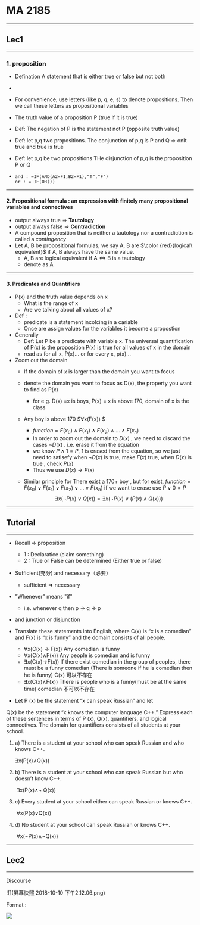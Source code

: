 # MA 2185

---------

## Lec1

-------

### 1. proposition

* Defination A statement that is either true or false but not both

* 

  * For convenience, use letters (like p, q, e, s) to denote propositions. Then we call these letters as propositional variables
  * The truth value of a proposition P (true if it is true)

* Def: The negation of P is the statement  not P (opposite truth value)

* Def: let p,q two propositions. The conjunction of p,q is P and Q => onlt true and true is true

* Def: let p,q be two propositions THe disjunction of p,q is the proposition P or Q 

* ```
  and : =IF(AND(A2=F1,B2=F1),"T","F")
  or : = IF(OR())
  ```

  

-------------

#### 2. Propositional formula : an expression with finitely many propositional variables and connectives

* output always true => **Tautology**
* output always false => **Contradiction**
* A compound proposition that is neither a tautology nor a contradiction is called a *contingency*
* Let A, B be propositional formulas, we say A, B are $\color {red}{logical\ equivalent}$ if A, B always have the same value.
  * A, B are logical equivalent if A $\iff$ B is a tautology
  * denote as A

-------------

#### 3. Predicates and Quantifiers

* P(x) and the truth value depends on x
  * What is the range of x
  * Are we talking about all values of x?
* Def : 
  * predicate is a statement incolcing in a cariable
  * Once are assign values for the variables it become a propostion
* Generally
  * Def: Let P be a predicate with variable x. The universal quantification of P(x) is the proposition P(x) is true for all values of x in the domain
  * read as for all x, P(x)...  or for every x, p(x)...
* Zoom out the domain
  - If the domain of $x​$ is larger than the domain you want to focus

  - denote the domain you want to focus as D(x), the property you want to find as P(x)
    - for e.g. D(x) =x is boys, P(x) = x is above 170, domain of x is the class

  - Any boy is above 170 $∀x(F(x)) $ 
    - $function = F(x_0)∧F(x_1)∧F(x_2)∧...∧F(x_n)$ 
    - In order to zoom out the domain to $D(x)$ , we need to discard the cases $¬D(x)$ . i.e.  erase it from the equation 
    - we know $P∧1=P​$ , 1 is erased from the equation, so we just need to satisefy when $¬D(x)​$ is true, make $F(x)​$ true, when $D(x)​$ is true , check $P(x)​$ 
    - Thus we use $D(x)→P(x)$ 

  - Similar principle for There exist a 170+ boy , but for exist, $function = F(x_0)∨F(x_1)∨F(x_2)∨...∨F(x_n)$  if we want to erase use $P∨0=P$  
    $$
    ∃x(¬P(x)∨ Q(x)) = ∃x(¬P(x)∨ (P(x)∧Q(x)))
    $$
    

------------

## Tutorial

-----------

* Recall => proposition
  * 1 : Declaratice (claim something)
  * 2 : True or False can be determined (Either true or false)

* Sufficient(充分) and necessary（必要）
  * sufficient  =>  necessary

* "Whenever" means "if"
  * i.e. whenever q then p => q -> p

* and junction or disjunction

* Translate these statements into English, where C(x) is “x is a comedian” and F(x) is “x is funny” and the domain consists of all people.  

  * ∀x(C(x) → F(x)) Any comedian is funny
  * ∀x(C(x)∧F(x)) Any people is comedian and is funny
  * ∃x(C(x)→F(x))  If there exist comedian in the group of peoples, there must be a funny comedian (There is someone if he is comedian then he is funny) C(x) 可以不存在
  * ∃x(C(x)∧F(x)) There is people who is a funny(must be at the same time) comedian 不可以不存在

*  Let P (x) be the statement “x can speak Russian” and let 

  Q(x) be the statement “x knows the computer language C++.” Express each of these sentences in terms of P (x), Q(x), quantifiers, and logical connectives. The domain for quantifiers consists of all students at your school. 

  1. a)  There is a student at your school who can speak Russian and who knows C++. 

      	∃x(P(x)∧Q(x)) 

  2. b)  There is a student at your school who can speak Russian but who doesn’t know C++. 

     ​	∃x(P(x)∧¬ Q(x)) 

  3. c)  Every student at your school either can speak Russian or knows C++. 

     ​	∀x(P(x)∨Q(x)) 

  4. d)  No student at your school can speak Russian or knows C++. 

     ​	∀x(¬P(x)∧¬Q(x)) 

-------------

## Lec2

---------

Discourse

![](屏幕快照 2018-10-10 下午2.12.06.png)

Format : 

![](WechatIMG107.jpeg)

